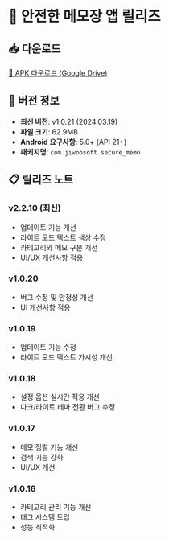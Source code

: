 # 📱 안전한 메모장 앱 릴리즈

## 📥 다운로드
[📱 APK 다운로드 (Google Drive)](https://drive.google.com/file/d/1Oybxwu2njbXe1-s8k4kOu6XJMSf2dH4w/view?usp=drivesdk)

## 🔄 버전 정보
- **최신 버전**: v1.0.21 (2024.03.19)
- **파일 크기**: 62.9MB
- **Android 요구사항**: 5.0+ (API 21+)
- **패키지명**: `com.jiwoosoft.secure_memo`

## 📋 릴리즈 노트
### v2.2.10 (최신)
- 업데이트 기능 개선
- 라이트 모드 텍스트 색상 수정
- 카테고리와 메모 구분 개선
- UI/UX 개선사항 적용

### v1.0.20
- 버그 수정 및 안정성 개선
- UI 개선사항 적용

### v1.0.19
- 업데이트 기능 수정
- 라이트 모드 텍스트 가시성 개선

### v1.0.18
- 설정 옵션 실시간 적용 개선
- 다크/라이트 테마 전환 버그 수정

### v1.0.17
- 메모 정렬 기능 개선
- 검색 기능 강화
- UI/UX 개선

### v1.0.16
- 카테고리 관리 기능 개선
- 태그 시스템 도입
- 성능 최적화 